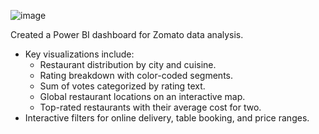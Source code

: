 ![image](https://github.com/user-attachments/assets/e6517448-f3fd-4e7f-b7e4-56721b4c2e98)

Created a Power BI dashboard for Zomato data analysis.
- Key visualizations include:
  - Restaurant distribution by city and cuisine.
  - Rating breakdown with color-coded segments.
  - Sum of votes categorized by rating text.
  - Global restaurant locations on an interactive map.
  - Top-rated restaurants with their average cost for two.
- Interactive filters for online delivery, table booking, and price ranges.
